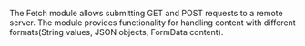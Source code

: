 The Fetch module allows submitting GET and POST requests to a remote server. The module provides functionality for handling content with different formats(String values, JSON objects, FormData content).
